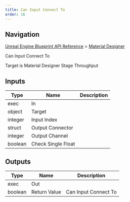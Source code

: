 ```yaml
---
title: Can Input Connect To
order: 16
---
```

## Navigation

[Unreal Engine Blueprint API Reference](https://dev.epicgames.com/documentation/en-us/unreal-engine/BlueprintAPI) > [Material Designer](https://dev.epicgames.com/documentation/en-us/unreal-engine/BlueprintAPI/MaterialDesigner)

Can Input Connect To

Target is Material Designer Stage Throughput

## Inputs

| Type | Name | Description |
| --- | --- | --- |
| exec | In |  |
| object | Target |  |
| integer | Input Index |  |
| struct | Output Connector |  |
| integer | Output Channel |  |
| boolean | Check Single Float |  |

## Outputs

| Type | Name | Description |
| --- | --- | --- |
| exec | Out |  |
| boolean | Return Value | Can Input Connect To |

